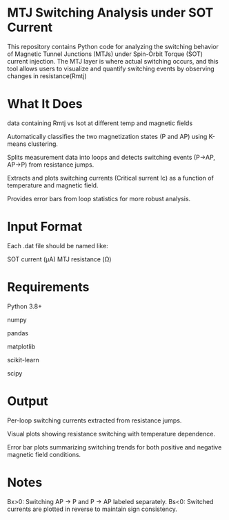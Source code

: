 # MTJ Switching Analysis under SOT Current
This repository contains Python code for analyzing the switching behavior of Magnetic Tunnel Junctions (MTJs) under Spin-Orbit Torque (SOT) current injection. The MTJ layer is where actual switching occurs, and this tool allows users to visualize and quantify switching events by observing changes in resistance(Rmtj)


# What It Does

data containing Rmtj vs Isot at different temp and magnetic fields

Automatically classifies the two magnetization states (P and AP) using K-means clustering.

Splits measurement data into loops and detects switching events (P→AP, AP→P) from resistance jumps.

Extracts and plots switching currents (Critical surrent Ic) as a function of temperature and magnetic field.

Provides error bars from loop statistics for more robust analysis.


# Input Format
Each .dat file should be named like:

SOT current (μA) MTJ resistance (Ω)

# Requirements
Python 3.8+

numpy

pandas

matplotlib

scikit-learn

scipy

# Output
Per-loop switching currents extracted from resistance jumps.

Visual plots showing resistance switching with temperature dependence.

Error bar plots summarizing switching trends for both positive and negative magnetic field conditions.

# Notes
Bx>0: Switching AP → P and P → AP labeled separately.
Bs<0: Switched currents are plotted in reverse to maintain sign consistency.

